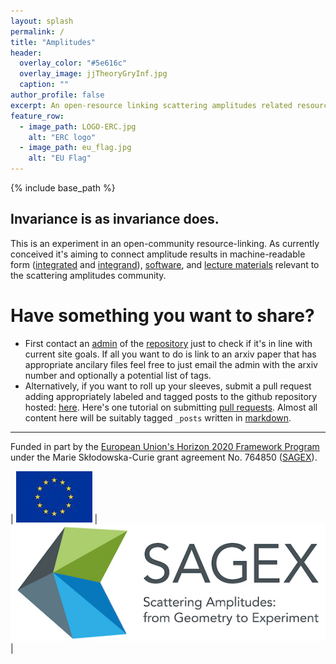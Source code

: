 ```yaml
---
layout: splash
permalink: /
title: "Amplitudes"
header:
  overlay_color: "#5e616c"
  overlay_image: jjTheoryGryInf.jpg
  caption: ""
author_profile: false
excerpt: An open-resource linking scattering amplitudes related resources.
feature_row:
  - image_path: LOGO-ERC.jpg
    alt: "ERC logo"
  - image_path: eu_flag.jpg
    alt: "EU Flag"
---
```


{% include base_path %}

## Invariance is as invariance does.

This is an experiment in an open-community resource-linking. As currently conceived it's aiming to connect amplitude results in machine-readable form ([integrated](/integrals/) and [integrand](/integrands/)),  [software](/software/), and [lecture materials](/lectures/) relevant to the scattering amplitudes community.


# Have something you want to share?
  * First contact an [admin](https://github.com/orgs/Amplitudes/people) of the [repository](https://github.com/Amplitudes/amplitudes/tree/gh-pages) just to check if it's in line with current site goals. If all you want to do is link to an arxiv paper that has appropriate ancilary files feel free to just email the admin with the arxiv number and optionally a potential list of tags.
  * Alternatively, if you want to roll up your sleeves, submit a pull request adding appropriately labeled and tagged posts to the github repository hosted:  [here](https://github.com/Amplitudes/amplitudes/tree/gh-pages).  Here's one tutorial on submitting [pull requests](https://www.thinkful.com/learn/github-pull-request-tutorial/). Almost all content here will be suitably tagged ```_posts``` written in [markdown](https://en.wikipedia.org/wiki/Markdown).

-----------------

Funded in part by the [European Union's Horizon 2020 Framework Program](https://ec.europa.eu/programmes/horizon2020/) under the Marie Skłodowska-Curie grant agreement No. 764850 ([SAGEX](https://sagex.org)). 

| <img src="/images/eu_flag.jpg" alt="eu_flag" > | <img src="/images/Sagex.jpg" alt="SAGEX-Logo" > |

